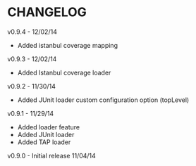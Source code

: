 CHANGELOG
=========

v0.9.4 - 12/02/14
* Added istanbul coverage mapping

v0.9.3 - 12/02/14
* Added Istanbul coverage loader

v0.9.2 - 11/30/14
* Added JUnit loader custom configuration option (topLevel)

v0.9.1 - 11/29/14
* Added loader feature
* Added JUnit loader
* Added TAP loader

v0.9.0 - Initial release 11/04/14
